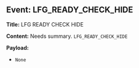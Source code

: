 ## Event: LFG_READY_CHECK_HIDE

**Title:** LFG READY CHECK HIDE

**Content:**
Needs summary.
`LFG_READY_CHECK_HIDE`

**Payload:**
- `None`